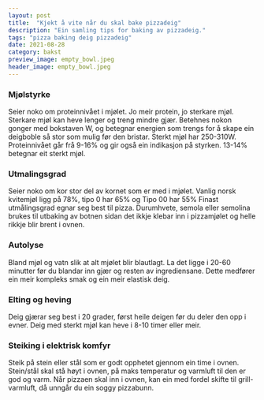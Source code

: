 ```yaml
---
layout: post
title:  "Kjekt å vite når du skal bake pizzadeig"
description: "Ein samling tips for baking av pizzadeig."
tags: "pizza baking deig pizzadeig"
date: 2021-08-28
category: bakst
preview_image: empty_bowl.jpeg
header_image: empty_bowl.jpeg
---
```


### Mjølstyrke

Seier noko om proteinnivået i mjølet. Jo meir protein, jo sterkare mjøl. Sterkare mjøl kan heve lenger og treng mindre gjær. Betehnes nokon gonger med bokstaven W, og betegnar energien som trengs for å skape ein deigboble så stor som mulig før den bristar. Sterkt mjøl har 250-310W. Proteinnivået går frå 9-16% og gir også ein indikasjon på styrken. 13-14% betegnar eit sterkt mjøl.

### Utmalingsgrad

Seier noko om kor stor del av kornet som er med i mjølet. Vanlig norsk kvitemjøl ligg på 78%, tipo 0 har 65% og Tipo 00 har 55% Finast utmålingsgrad egnar seg best til pizza. Durumhvete, semola eller semolina brukes til utbaking av botnen sidan det ikkje klebar inn i pizzamjølet og helle rikkje blir brent i ovnen.

### Autolyse

Bland mjøl og vatn slik at alt mjølet blir blautlagt. La det ligge i 20-60 minutter før du blandar inn gjær og resten av ingrediensane. Dette medfører ein meir kompleks smak og ein meir elastisk deig.

### Elting og heving

Deig gjærar seg best i 20 grader, først heile deigen før du deler den opp i evner. Deig med sterkt mjøl kan heve i 8-10 timer eller meir.

### Steiking i elektrisk komfyr

Steik på stein eller stål som er godt opphetet gjennom ein time i ovnen. Stein/stål skal stå høyt i ovnen, på maks temperatur og varmluft til den er god og varm. Når pizzaen skal inn i ovnen, kan ein med fordel skifte til grill-varmluft, då unngår du ein soggy pizzabunn.